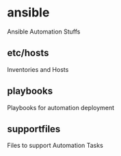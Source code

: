 # ansible
Ansible Automation Stuffs

## etc/hosts
Inventories and Hosts

## playbooks
Playbooks for automation deployment

## supportfiles
Files to support Automation Tasks